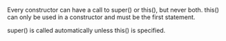 Every constructor can have a call to super() or this(), but never both.
this() can only be used in a constructor and must be the first statement.

super() is called automatically unless this() is specified.
